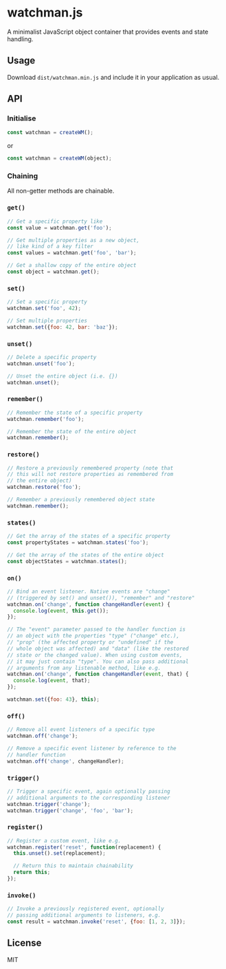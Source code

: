 # watchman.js

A minimalist JavaScript object container that provides events and state handling.

## Usage

Download `dist/watchman.min.js` and include it in your application as usual.

## API

### Initialise

```javascript
const watchman = createWM();
```

or

```javascript
const watchman = createWM(object);
```

### Chaining

All non-getter methods are chainable.

### `get()`

```javascript
// Get a specific property like
const value = watchman.get('foo');

// Get multiple properties as a new object,
// like kind of a key filter
const values = watchman.get('foo', 'bar');

// Get a shallow copy of the entire object
const object = watchman.get();
```

### `set()`

```javascript
// Set a specific property
watchman.set('foo', 42);

// Set multiple properties
watchman.set({foo: 42, bar: 'baz'});
```

### `unset()`

```javascript
// Delete a specific property
watchman.unset('foo');

// Unset the entire object (i.e. {})
watchman.unset();
```

### `remember()`

```javascript
// Remember the state of a specific property
watchman.remember('foo');

// Remember the state of the entire object
watchman.remember();
```

### `restore()`

```javascript
// Restore a previously remembered property (note that 
// this will not restore properties as remembered from 
// the entire object)
watchman.restore('foo');

// Remember a previously remembered object state
watchman.remember();
```

### `states()`

```javascript
// Get the array of the states of a specific property
const propertyStates = watchman.states('foo');

// Get the array of the states of the entire object
const objectStates = watchman.states();
```

### `on()`

```javascript
// Bind an event listener. Native events are "change" 
// (triggered by set() and unset()), "remember" and "restore"
watchman.on('change', function changeHandler(event) {
  console.log(event, this.get());
});

// The "event" parameter passed to the handler function is 
// an object with the properties "type" ("change" etc.), 
// "prop" (the affected property or "undefined" if the 
// whole object was affected) and "data" (like the restored 
// state or the changed value). When using custom events, 
// it may just contain "type". You can also pass additional
// arguments from any listenable method, like e.g.
watchman.on('change', function changeHandler(event, that) {
  console.log(event, that);
});

watchman.set({foo: 43}, this);
```

### `off()`

```javascript
// Remove all event listeners of a specific type
watchman.off('change');

// Remove a specific event listener by reference to the
// handler function
watchman.off('change', changeHandler);
```

### `trigger()`

```javascript
// Trigger a specific event, again optionally passing 
// additional arguments to the corresponding listener
watchman.trigger('change');
watchman.trigger('change', 'foo', 'bar');
```

### `register()`

```javascript
// Register a custom event, like e.g.
watchman.register('reset', function(replacement) {
  this.unset().set(replacement);

  // Return this to maintain chainability
  return this;
});
```

### `invoke()`

```javascript
// Invoke a previously registered event, optionally
// passing additional arguments to listeners, e.g.
const result = watchman.invoke('reset', {foo: [1, 2, 3]});
```

## License
MIT